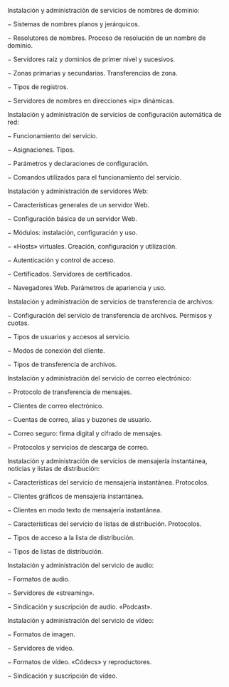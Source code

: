 Instalación y administración de servicios de nombres de dominio:

− Sistemas de nombres planos y jerárquicos.

− Resolutores de nombres. Proceso de resolución de un nombre de dominio.

− Servidores raíz y dominios de primer nivel y sucesivos.

− Zonas primarias y secundarias. Transferencias de zona.

− Tipos de registros.

− Servidores de nombres en direcciones «ip» dinámicas.

Instalación y administración de servicios de configuración automática de red:

− Funcionamiento del servicio.

− Asignaciones. Tipos.

− Parámetros y declaraciones de configuración.

− Comandos utilizados para el funcionamiento del servicio.

Instalación y administración de servidores Web:

− Características generales de un servidor Web.

− Configuración básica de un servidor Web.

− Módulos: instalación, configuración y uso.

− «Hosts» virtuales. Creación, configuración y utilización.

− Autenticación y control de acceso.

− Certificados. Servidores de certificados.

− Navegadores Web. Parámetros de apariencia y uso.

Instalación y administración de servicios de transferencia de archivos:

− Configuración del servicio de transferencia de archivos. Permisos y cuotas.

− Tipos de usuarios y accesos al servicio.

− Modos de conexión del cliente.

− Tipos de transferencia de archivos.

Instalación y administración del servicio de correo electrónico:

− Protocolo de transferencia de mensajes.

− Clientes de correo electrónico.

− Cuentas de correo, alias y buzones de usuario.

− Correo seguro: firma digital y cifrado de mensajes.

− Protocolos y servicios de descarga de correo.

Instalación y administración de servicios de mensajería instantánea, noticias y listas de distribución:

− Características del servicio de mensajería instantánea. Protocolos.

− Clientes gráficos de mensajería instantánea.

− Clientes en modo texto de mensajería instantánea.

− Características del servicio de listas de distribución. Protocolos.

− Tipos de acceso a la lista de distribución.

− Tipos de listas de distribución.

Instalación y administración del servicio de audio:

− Formatos de audio.

− Servidores de «streaming».

− Sindicación y suscripción de audio. «Podcast».

Instalación y administración del servicio de vídeo:

− Formatos de imagen.

− Servidores de vídeo.

− Formatos de vídeo. «Códecs» y reproductores.

− Sindicación y suscripción de vídeo.


